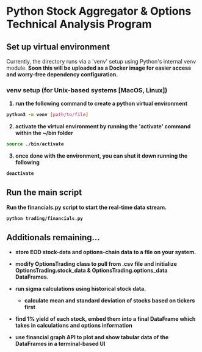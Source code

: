 # Python Stock Aggregator & Options Technical Analysis Program 

## Set up virtual environment

Currently, the directory runs via a 'venv' setup using Python's internal venv module. <b>Soon<b> this will be uploaded as a Docker image for easier
access and worry-free dependency configuration. 

### venv setup (for Unix-based systems [MacOS, Linux])
1. run the following command to create a python virtual environment

```bash
python3 -m venv [path/to/file] 
```

2. activate the virtual environment by running the 'activate' command within the ~/bin folder

```bash
source ./bin/activate
```

3. once done with the environment, you can shut it down running the following

```bash
deactivate
```

## Run the main script 

Run the financials.py script to start the real-time data stream. 
```bash
python trading/financials.py
```


## Additionals remaining... 

- store EOD stock-data and options-chain data to a file on your system. 

- modify OptionsTrading class to pull from .csv file and initialize OptionsTrading.stock_data & OptionsTrading.options_data 
DataFrames. 

- run sigma calculations using historical stock data. 
    - calculate mean and standard deviation of stocks based on tickers first

- find 1% yield of each stock, embed them into a final DataFrame which takes in calculations and options information 

- use financial graph API to plot and show tabular data of the DataFrames in a terminal-based UI 
